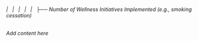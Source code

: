 ###### |   |   |   |   |   ├── Number of Wellness Initiatives Implemented (e.g., smoking cessation)

*Add content here*